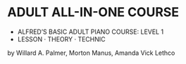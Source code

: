 # ADULT ALL-IN-ONE COURSE

- ALFRED’S BASIC ADULT PIANO COURSE: LEVEL 1
- LESSON · THEORY · TECHNIC

by Willard A. Palmer, Morton Manus, Amanda Vick Lethco
